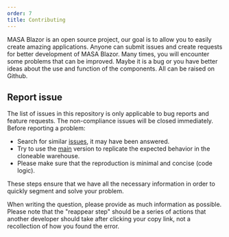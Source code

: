 ```yaml
---
order: 7
title: Contributing
---
```


MASA Blazor is an open source project, our goal is to allow you to easily create amazing applications. Anyone can submit issues and create requests for better development of MASA Blazor. Many times, you will encounter some problems that can be improved. Maybe it is a bug or you have better ideas about the use and function of the components. All can be raised on Github. 

## Report issue

The list of issues in this repository is only applicable to bug reports and feature requests. The non-compliance issues will be closed immediately. Before reporting a problem:

- Search for similar [issues](https://github.com/BlazorComponent/Masa.Blazor/issues), it may have been answered.
- Try to use the [main](https://github.com/BlazorComponent/Masa.Blazor) version to replicate the expected behavior in the cloneable warehouse.
- Please make sure that the reproduction is minimal and concise (code logic).

These steps ensure that we have all the necessary information in order to quickly segment and solve your problem.

When writing the question, please provide as much information as possible. Please note that the "reappear step" should be a series of actions that another developer should take after clicking your copy link, not a recollection of how you found the error. 
